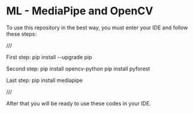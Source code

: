 # ML - MediaPipe and OpenCV

To use this repository in the best way, you must enter your IDE and follow these steps:

///

First step:
pip install --upgrade pip

Second step:
pip install opencv-python
pip install pyforest

Last step:
pip install mediapipe

///

After that you will be ready to use these codes in your IDE.
